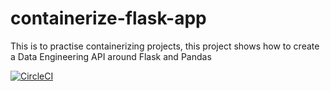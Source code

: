 # containerize-flask-app
This is to practise containerizing projects, this project shows how to create a Data Engineering API around Flask and Pandas

[![CircleCI](https://circleci.com/gh/YoumnaKassem/containerize-flask-app/tree/main.svg?style=svg)](https://circleci.com/gh/YoumnaKassem/containerize-flask-app/tree/main)
